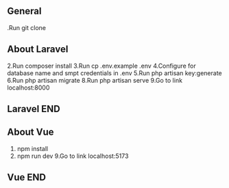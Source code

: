 
## General
.Run git clone
## About Laravel

2.Run composer install
3.Run cp .env.example .env
4.Configure for database name and smpt credentials in .env
5.Run php artisan key:generate
6.Run php artisan migrate
8.Run php artisan serve
9.Go to link localhost:8000
## Laravel END


## About Vue
1. npm install
2. npm run dev
9.Go to link localhost:5173
## Vue END